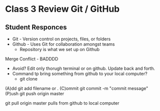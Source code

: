 # Class 3 Review Git / GitHub

## Student Responces

- Git - Version control on projects, files, or folders
- Github - Uses Git for collaboration amongst teams
  - Repository is what we set up on Github

Merge Conflict - BADDDD

- Avoid? Edit only thorugh terminal or on github.  Update back and forth.
- Command tp bring something from github to your local computer?
  - git clone

(A)dd git add filename or .
(C)ommit git commit -m "commit message"
(P)ush git push origin master

git pull origin master pulls from github to local computer
